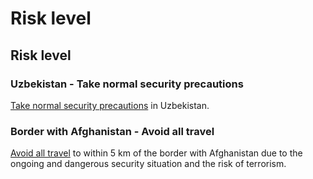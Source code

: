 # Risk level

## Risk level

### Uzbekistan - Take normal security precautions

[Take normal security precautions](#levels "Risk Levels") in Uzbekistan.

### Border with Afghanistan - Avoid all travel

[Avoid all travel](#levels "Risk Levels") to within 5 km of the border with Afghanistan due to the ongoing and dangerous security situation and the risk of terrorism.